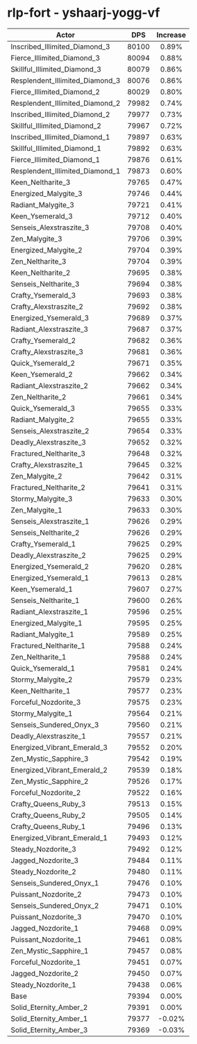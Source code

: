# rlp-fort - yshaarj-yogg-vf
| Actor | DPS | Increase |
|---|:---:|:---:|
|Inscribed_Illimited_Diamond_3|80100|0.89%|
|Fierce_Illimited_Diamond_3|80094|0.88%|
|Skillful_Illimited_Diamond_3|80079|0.86%|
|Resplendent_Illimited_Diamond_3|80076|0.86%|
|Fierce_Illimited_Diamond_2|80029|0.80%|
|Resplendent_Illimited_Diamond_2|79982|0.74%|
|Inscribed_Illimited_Diamond_2|79977|0.73%|
|Skillful_Illimited_Diamond_2|79967|0.72%|
|Inscribed_Illimited_Diamond_1|79897|0.63%|
|Skillful_Illimited_Diamond_1|79892|0.63%|
|Fierce_Illimited_Diamond_1|79876|0.61%|
|Resplendent_Illimited_Diamond_1|79873|0.60%|
|Keen_Neltharite_3|79765|0.47%|
|Energized_Malygite_3|79746|0.44%|
|Radiant_Malygite_3|79721|0.41%|
|Keen_Ysemerald_3|79712|0.40%|
|Senseis_Alexstraszite_3|79708|0.40%|
|Zen_Malygite_3|79706|0.39%|
|Energized_Malygite_2|79704|0.39%|
|Zen_Neltharite_3|79704|0.39%|
|Keen_Neltharite_2|79695|0.38%|
|Senseis_Neltharite_3|79694|0.38%|
|Crafty_Ysemerald_3|79693|0.38%|
|Crafty_Alexstraszite_2|79692|0.38%|
|Energized_Ysemerald_3|79689|0.37%|
|Radiant_Alexstraszite_3|79687|0.37%|
|Crafty_Ysemerald_2|79682|0.36%|
|Crafty_Alexstraszite_3|79681|0.36%|
|Quick_Ysemerald_2|79671|0.35%|
|Keen_Ysemerald_2|79662|0.34%|
|Radiant_Alexstraszite_2|79662|0.34%|
|Zen_Neltharite_2|79661|0.34%|
|Quick_Ysemerald_3|79655|0.33%|
|Radiant_Malygite_2|79655|0.33%|
|Senseis_Alexstraszite_2|79654|0.33%|
|Deadly_Alexstraszite_3|79652|0.32%|
|Fractured_Neltharite_3|79648|0.32%|
|Crafty_Alexstraszite_1|79645|0.32%|
|Zen_Malygite_2|79642|0.31%|
|Fractured_Neltharite_2|79641|0.31%|
|Stormy_Malygite_3|79633|0.30%|
|Zen_Malygite_1|79633|0.30%|
|Senseis_Alexstraszite_1|79626|0.29%|
|Senseis_Neltharite_2|79626|0.29%|
|Crafty_Ysemerald_1|79625|0.29%|
|Deadly_Alexstraszite_2|79625|0.29%|
|Energized_Ysemerald_2|79620|0.28%|
|Energized_Ysemerald_1|79613|0.28%|
|Keen_Ysemerald_1|79607|0.27%|
|Senseis_Neltharite_1|79600|0.26%|
|Radiant_Alexstraszite_1|79596|0.25%|
|Energized_Malygite_1|79595|0.25%|
|Radiant_Malygite_1|79589|0.25%|
|Fractured_Neltharite_1|79588|0.24%|
|Zen_Neltharite_1|79588|0.24%|
|Quick_Ysemerald_1|79581|0.24%|
|Stormy_Malygite_2|79579|0.23%|
|Keen_Neltharite_1|79577|0.23%|
|Forceful_Nozdorite_3|79575|0.23%|
|Stormy_Malygite_1|79564|0.21%|
|Senseis_Sundered_Onyx_3|79560|0.21%|
|Deadly_Alexstraszite_1|79557|0.21%|
|Energized_Vibrant_Emerald_3|79552|0.20%|
|Zen_Mystic_Sapphire_3|79542|0.19%|
|Energized_Vibrant_Emerald_2|79539|0.18%|
|Zen_Mystic_Sapphire_2|79526|0.17%|
|Forceful_Nozdorite_2|79522|0.16%|
|Crafty_Queens_Ruby_3|79513|0.15%|
|Crafty_Queens_Ruby_2|79505|0.14%|
|Crafty_Queens_Ruby_1|79496|0.13%|
|Energized_Vibrant_Emerald_1|79493|0.12%|
|Steady_Nozdorite_3|79492|0.12%|
|Jagged_Nozdorite_3|79484|0.11%|
|Steady_Nozdorite_2|79480|0.11%|
|Senseis_Sundered_Onyx_1|79476|0.10%|
|Puissant_Nozdorite_2|79473|0.10%|
|Senseis_Sundered_Onyx_2|79471|0.10%|
|Puissant_Nozdorite_3|79470|0.10%|
|Jagged_Nozdorite_1|79468|0.09%|
|Puissant_Nozdorite_1|79461|0.08%|
|Zen_Mystic_Sapphire_1|79457|0.08%|
|Forceful_Nozdorite_1|79451|0.07%|
|Jagged_Nozdorite_2|79450|0.07%|
|Steady_Nozdorite_1|79438|0.06%|
|Base|79394|0.00%|
|Solid_Eternity_Amber_2|79391|0.00%|
|Solid_Eternity_Amber_1|79377|-0.02%|
|Solid_Eternity_Amber_3|79369|-0.03%|
